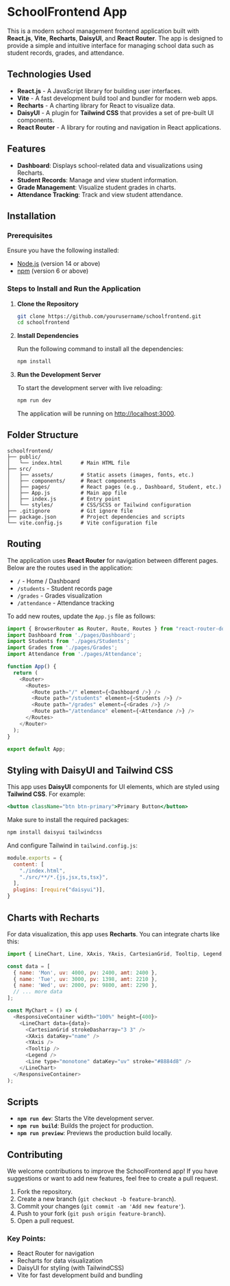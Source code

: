 
# SchoolFrontend App

This is a modern school management frontend application built with **React.js**, **Vite**, **Recharts**, **DaisyUI**, and **React Router**. The app is designed to provide a simple and intuitive interface for managing school data such as student records, grades, and attendance.

## Technologies Used

- **React.js** - A JavaScript library for building user interfaces.
- **Vite** - A fast development build tool and bundler for modern web apps.
- **Recharts** - A charting library for React to visualize data.
- **DaisyUI** - A plugin for **Tailwind CSS** that provides a set of pre-built UI components.
- **React Router** - A library for routing and navigation in React applications.

## Features

- **Dashboard**: Displays school-related data and visualizations using Recharts.
- **Student Records**: Manage and view student information.
- **Grade Management**: Visualize student grades in charts.
- **Attendance Tracking**: Track and view student attendance.

## Installation

### Prerequisites

Ensure you have the following installed:

- [Node.js](https://nodejs.org/) (version 14 or above)
- [npm](https://www.npmjs.com/) (version 6 or above)

### Steps to Install and Run the Application

1. **Clone the Repository**

   ```bash
   git clone https://github.com/yourusername/schoolfrontend.git
   cd schoolfrontend
   ```

2. **Install Dependencies**

   Run the following command to install all the dependencies:

   ```bash
   npm install
   ```

3. **Run the Development Server**

   To start the development server with live reloading:

   ```bash
   npm run dev
   ```

   The application will be running on [http://localhost:3000](http://localhost:3000).

## Folder Structure

```
schoolfrontend/
├── public/
│   └── index.html      # Main HTML file
├── src/
│   ├── assets/         # Static assets (images, fonts, etc.)
│   ├── components/     # React components
│   ├── pages/          # React pages (e.g., Dashboard, Student, etc.)
│   ├── App.js          # Main app file
│   ├── index.js        # Entry point
│   └── styles/         # CSS/SCSS or Tailwind configuration
├── .gitignore          # Git ignore file
├── package.json        # Project dependencies and scripts
└── vite.config.js      # Vite configuration file
```

## Routing

The application uses **React Router** for navigation between different pages. Below are the routes used in the application:

- `/` - Home / Dashboard
- `/students` - Student records page
- `/grades` - Grades visualization
- `/attendance` - Attendance tracking

To add new routes, update the `App.js` file as follows:

```javascript
import { BrowserRouter as Router, Route, Routes } from "react-router-dom";
import Dashboard from './pages/Dashboard';
import Students from './pages/Students';
import Grades from './pages/Grades';
import Attendance from './pages/Attendance';

function App() {
  return (
    <Router>
      <Routes>
        <Route path="/" element={<Dashboard />} />
        <Route path="/students" element={<Students />} />
        <Route path="/grades" element={<Grades />} />
        <Route path="/attendance" element={<Attendance />} />
      </Routes>
    </Router>
  );
}

export default App;
```

## Styling with DaisyUI and Tailwind CSS

This app uses **DaisyUI** components for UI elements, which are styled using **Tailwind CSS**. For example:

```jsx
<button className="btn btn-primary">Primary Button</button>
```

Make sure to install the required packages:

```bash
npm install daisyui tailwindcss
```

And configure Tailwind in `tailwind.config.js`:

```javascript
module.exports = {
  content: [
    "./index.html",
    "./src/**/*.{js,jsx,ts,tsx}",
  ],
  plugins: [require("daisyui")],
}
```

## Charts with Recharts

For data visualization, this app uses **Recharts**. You can integrate charts like this:

```javascript
import { LineChart, Line, XAxis, YAxis, CartesianGrid, Tooltip, Legend, ResponsiveContainer } from 'recharts';

const data = [
  { name: 'Mon', uv: 4000, pv: 2400, amt: 2400 },
  { name: 'Tue', uv: 3000, pv: 1398, amt: 2210 },
  { name: 'Wed', uv: 2000, pv: 9800, amt: 2290 },
  // ... more data
];

const MyChart = () => (
  <ResponsiveContainer width="100%" height={400}>
    <LineChart data={data}>
      <CartesianGrid strokeDasharray="3 3" />
      <XAxis dataKey="name" />
      <YAxis />
      <Tooltip />
      <Legend />
      <Line type="monotone" dataKey="uv" stroke="#8884d8" />
    </LineChart>
  </ResponsiveContainer>
);
```

## Scripts

- **`npm run dev`**: Starts the Vite development server.
- **`npm run build`**: Builds the project for production.
- **`npm run preview`**: Previews the production build locally.

## Contributing

We welcome contributions to improve the SchoolFrontend app! If you have suggestions or want to add new features, feel free to create a pull request.

1. Fork the repository.
2. Create a new branch (`git checkout -b feature-branch`).
3. Commit your changes (`git commit -am 'Add new feature'`).
4. Push to your fork (`git push origin feature-branch`).
5. Open a pull request.




### Key Points:
- React Router for navigation
- Recharts for data visualization
- DaisyUI for styling (with TailwindCSS)
- Vite for fast development build and bundling

